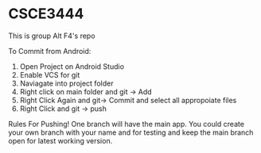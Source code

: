 # CSCE3444
This is group Alt F4's repo

To Commit from Android:

1) Open Project on Android Studio
2) Enable VCS for git
3) Naviagate into project folder
4) Right click on main folder and git -> Add
5) Right Click Again and git-> Commit and select all appropoiate files
6) Right Click and git -> push



Rules For Pushing! 
One branch will have the main app. You could create your own branch with your name and for testing and keep 
the main branch open for latest working version. 
